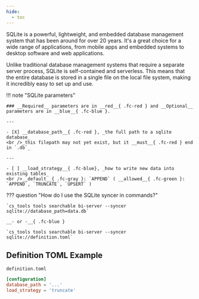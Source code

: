 ```yaml
---
hide:
  - toc
---
```


SQLite is a powerful, lightweight, and embedded database management system that has been around for over 20 years. It's a great choice for a wide range of applications, from mobile apps and embedded systems to desktop software and web applications. 

Unlike traditional database management systems that require a separate server process, SQLite is self-contained and serverless. This means that the entire database is stored in a single file on the local file system, making it incredibly easy to set up and use.

!!! note "SQLite parameters"

    ### __Required__ parameters are in __red__{ .fc-red } and __Optional__ parameters are in __blue__{ .fc-blue }.
    
    ---

    - [X] __database_path__{ .fc-red }, _the full path to a sqlite database_
    <br />_this filepath may not yet exist, but it __must__{ .fc-red } end in `.db`_

    ---

    - [ ] __load_strategy__{ .fc-blue}, _how to write new data into existing tables_
    <br />__default__{ .fc-gray }: `APPEND` ( __allowed__{ .fc-green }: `APPEND`, `TRUNCATE`, `UPSERT` )


??? question "How do I use the SQLite syncer in commands?"

    `cs_tools tools searchable bi-server --syncer sqlite://database_path=data.db`

    __- or -__{ .fc-blue }

    `cs_tools tools searchable bi-server --syncer sqlite://definition.toml`


## Definition TOML Example

`definition.toml`
```toml
[configuration]
database_path = '...'
load_strategy = 'truncate'
```
